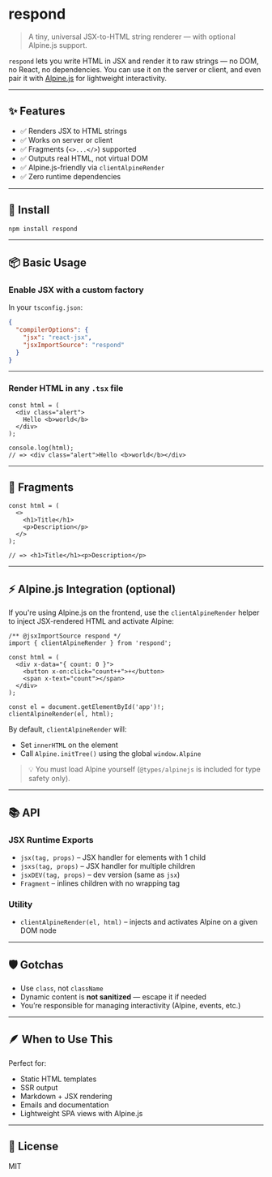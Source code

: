 # respond

> A tiny, universal JSX-to-HTML string renderer — with optional Alpine.js support.

`respond` lets you write HTML in JSX and render it to raw strings — no DOM, no React, no dependencies. You can use it on the server or client, and even pair it with [Alpine.js](https://alpinejs.dev/) for lightweight interactivity.

---

## ✨ Features

- ✅ Renders JSX to HTML strings
- ✅ Works on server or client
- ✅ Fragments (`<>...</>`) supported
- ✅ Outputs real HTML, not virtual DOM
- ✅ Alpine.js-friendly via `clientAlpineRender`
- ✅ Zero runtime dependencies

---

## 🚀 Install

```bash
npm install respond
```

---

## 📦 Basic Usage

### Enable JSX with a custom factory

In your `tsconfig.json`:

```json
{
  "compilerOptions": {
    "jsx": "react-jsx",
    "jsxImportSource": "respond"
  }
}
```

---

### Render HTML in any `.tsx` file

```tsx
const html = (
  <div class="alert">
    Hello <b>world</b>
  </div>
);

console.log(html);
// => <div class="alert">Hello <b>world</b></div>
```

---

## 🧩 Fragments

```tsx
const html = (
  <>
    <h1>Title</h1>
    <p>Description</p>
  </>
);

// => <h1>Title</h1><p>Description</p>
```

---

## ⚡ Alpine.js Integration (optional)

If you're using Alpine.js on the frontend, use the `clientAlpineRender` helper to inject JSX-rendered HTML and activate Alpine:

```tsx
/** @jsxImportSource respond */
import { clientAlpineRender } from 'respond';

const html = (
  <div x-data="{ count: 0 }">
    <button x-on:click="count++">+</button>
    <span x-text="count"></span>
  </div>
);

const el = document.getElementById('app')!;
clientAlpineRender(el, html);
```

By default, `clientAlpineRender` will:
- Set `innerHTML` on the element
- Call `Alpine.initTree()` using the global `window.Alpine`

> 💡 You must load Alpine yourself (`@types/alpinejs` is included for type safety only).

---

## 📚 API

### JSX Runtime Exports

- `jsx(tag, props)` – JSX handler for elements with 1 child
- `jsxs(tag, props)` – JSX handler for multiple children
- `jsxDEV(tag, props)` – dev version (same as `jsx`)
- `Fragment` – inlines children with no wrapping tag

### Utility

- `clientAlpineRender(el, html)` – injects and activates Alpine on a given DOM node

---

## 🛡 Gotchas

- Use `class`, not `className`
- Dynamic content is **not sanitized** — escape it if needed
- You’re responsible for managing interactivity (Alpine, events, etc.)

---

## 🪶 When to Use This

Perfect for:

- Static HTML templates
- SSR output
- Markdown + JSX rendering
- Emails and documentation
- Lightweight SPA views with Alpine.js

---

## 📝 License

MIT